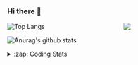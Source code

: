 ### Hi there 👋

<!--
**tao8687/tao8687** is a ✨ _special_ ✨ repository because its `README.md` (this file) appears on your GitHub profile.

Here are some ideas to get you started:

- 🔭 I’m currently working on ...
- 🌱 I’m currently learning ...
- 👯 I’m looking to collaborate on ...
- 🤔 I’m looking for help with ...
- 💬 Ask me about ...
- 📫 How to reach me: ...
- 😄 Pronouns: ...
- ⚡ Fun fact: ...
-->

<img align='right' src="https://media.giphy.com/media/M9gbBd9nbDrOTu1Mqx/giphy.gif" width="240">

  
![Top Langs](https://github-readme-stats.vercel.app/api/top-langs/?username=tao8687&layout=compact&title_color=23238E&text_color=A67D3D)

![Anurag's github stats](https://github-readme-stats.vercel.app/api?username=tao8687&show_icons=true&&text_color=A67D3D&title_color=23238E&show_icons=false&count_private=true&hide=stars)

<details>
  <summary>:zap: Coding Stats</summary>
  <br>
    
<!--START_SECTION:waka-->
![Code Time](http://img.shields.io/badge/Code%20Time-1%2C528%20hrs%2020%20mins-blue)

![Profile Views](http://img.shields.io/badge/Profile%20Views-3-blue)

**🐱 My GitHub Data** 

> 📦 1.5 MB Used in GitHub's Storage 
 > 
> 🏆 158 Contributions in the Year 2024
 > 
> 🚫 Not Opted to Hire
 > 
> 📜 52 Public Repositories 
 > 
> 🔑 25 Private Repositories 
 > 
**I'm an Early 🐤** 

```text
🌞 Morning                1392 commits        ██████████████████████░░░   87.00 % 
🌆 Daytime                87 commits          █░░░░░░░░░░░░░░░░░░░░░░░░   05.44 % 
🌃 Evening                117 commits         ██░░░░░░░░░░░░░░░░░░░░░░░   07.31 % 
🌙 Night                  4 commits           ░░░░░░░░░░░░░░░░░░░░░░░░░   00.25 % 
```
📅 **I'm Most Productive on Wednesday** 

```text
Monday                   230 commits         ████░░░░░░░░░░░░░░░░░░░░░   14.37 % 
Tuesday                  217 commits         ███░░░░░░░░░░░░░░░░░░░░░░   13.56 % 
Wednesday                284 commits         ████░░░░░░░░░░░░░░░░░░░░░   17.75 % 
Thursday                 209 commits         ███░░░░░░░░░░░░░░░░░░░░░░   13.06 % 
Friday                   227 commits         ████░░░░░░░░░░░░░░░░░░░░░   14.19 % 
Saturday                 221 commits         ███░░░░░░░░░░░░░░░░░░░░░░   13.81 % 
Sunday                   212 commits         ███░░░░░░░░░░░░░░░░░░░░░░   13.25 % 
```


📊 **This Week I Spent My Time On** 

```text
🕑︎ Time Zone: Asia/Shanghai

💬 Programming Languages: 
Other                    3 hrs 3 mins        ███████░░░░░░░░░░░░░░░░░░   29.00 % 
C                        1 hr 54 mins        █████░░░░░░░░░░░░░░░░░░░░   18.04 % 
C++                      1 hr 34 mins        ████░░░░░░░░░░░░░░░░░░░░░   14.86 % 
CMake                    1 hr 14 mins        ███░░░░░░░░░░░░░░░░░░░░░░   11.86 % 
XML                      1 hr                ██░░░░░░░░░░░░░░░░░░░░░░░   09.51 % 

🔥 Editors: 
VS Code                  10 hrs 32 mins      █████████████████████████   100.00 % 

🐱‍💻 Projects: 
ros_motion_planning      1 hr 49 mins        ████░░░░░░░░░░░░░░░░░░░░░   17.32 % 
Ros_Qt5_Gui_App          1 hr 16 mins        ███░░░░░░░░░░░░░░░░░░░░░░   12.01 % 
diffbot                  1 hr 14 mins        ███░░░░░░░░░░░░░░░░░░░░░░   11.76 % 
ypspur                   1 hr 9 mins         ███░░░░░░░░░░░░░░░░░░░░░░   11.06 % 
icart                    52 mins             ██░░░░░░░░░░░░░░░░░░░░░░░   08.25 % 

💻 Operating System: 
Linux                    10 hrs 32 mins      █████████████████████████   100.00 % 
```

**I Mostly Code in Python** 

```text
Python                   10 repos            ████████░░░░░░░░░░░░░░░░░   31.25 % 
C++                      9 repos             ███████░░░░░░░░░░░░░░░░░░   28.12 % 
JavaScript               2 repos             ██░░░░░░░░░░░░░░░░░░░░░░░   06.25 % 
Batchfile                1 repo              █░░░░░░░░░░░░░░░░░░░░░░░░   03.12 % 
HTML                     1 repo              █░░░░░░░░░░░░░░░░░░░░░░░░   03.12 % 
```



**Timeline**

![Lines of Code chart](https://raw.githubusercontent.com/tao8687/tao8687/master/assets/bar_graph.png)


 Last Updated on 02/06/2024 01:21:44 UTC
<!--END_SECTION:waka-->
</details>
